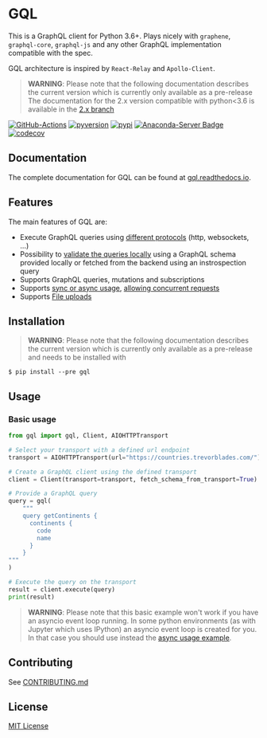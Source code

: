 # GQL

This is a GraphQL client for Python 3.6+.
Plays nicely with `graphene`, `graphql-core`, `graphql-js` and any other GraphQL implementation compatible with the spec.

GQL architecture is inspired by `React-Relay` and `Apollo-Client`.

> **WARNING**: Please note that the following documentation describes the current version which is currently only available as a pre-release
> The documentation for the 2.x version compatible with python<3.6 is available in the [2.x branch](https://github.com/graphql-python/gql/tree/v2.x)

[![GitHub-Actions][gh-image]][gh-url]
[![pyversion][pyversion-image]][pyversion-url]
[![pypi][pypi-image]][pypi-url]
[![Anaconda-Server Badge][conda-image]][conda-url]
[![codecov][codecov-image]][codecov-url]

[gh-image]: https://github.com/graphql-python/gql/workflows/Tests/badge.svg
[gh-url]: https://github.com/graphql-python/gql/actions?query=workflow%3ATests
[pyversion-image]: https://img.shields.io/pypi/pyversions/gql
[pyversion-url]: https://pypi.org/project/gql/
[pypi-image]: https://img.shields.io/pypi/v/gql.svg?style=flat
[pypi-url]: https://pypi.org/project/gql/
[conda-image]: https://img.shields.io/conda/vn/conda-forge/gql.svg
[conda-url]: https://anaconda.org/conda-forge/gql
[codecov-image]: https://codecov.io/gh/graphql-python/gql/branch/master/graph/badge.svg
[codecov-url]: https://codecov.io/gh/graphql-python/gql

## Documentation

The complete documentation for GQL can be found at
[gql.readthedocs.io](https://gql.readthedocs.io).

## Features

The main features of GQL are:

* Execute GraphQL queries using [different protocols](https://gql.readthedocs.io/en/latest/transports/index.html) (http, websockets, ...)
* Possibility to [validate the queries locally](https://gql.readthedocs.io/en/latest/usage/validation.html) using a GraphQL schema provided locally or fetched from the backend using an instrospection query
* Supports GraphQL queries, mutations and subscriptions
* Supports [sync or async usage](https://gql.readthedocs.io/en/latest/async/index.html), [allowing concurrent requests](https://gql.readthedocs.io/en/latest/advanced/async_advanced_usage.html#async-advanced-usage)
* Supports [File uploads](https://gql.readthedocs.io/en/latest/usage/file_upload.html)

## Installation

> **WARNING**: Please note that the following documentation describes the current version which is currently only available as a pre-release and needs to be installed with

    $ pip install --pre gql

## Usage

### Basic usage

```python
from gql import gql, Client, AIOHTTPTransport

# Select your transport with a defined url endpoint
transport = AIOHTTPTransport(url="https://countries.trevorblades.com/")

# Create a GraphQL client using the defined transport
client = Client(transport=transport, fetch_schema_from_transport=True)

# Provide a GraphQL query
query = gql(
    """
    query getContinents {
      continents {
        code
        name
      }
    }
"""
)

# Execute the query on the transport
result = client.execute(query)
print(result)
```

> **WARNING**: Please note that this basic example won't work if you have an asyncio event loop running. In some
> python environments (as with Jupyter which uses IPython) an asyncio event loop is created for you. In that case you
> should use instead the [async usage example](https://gql.readthedocs.io/en/latest/async/async_usage.html#async-usage).

## Contributing
See [CONTRIBUTING.md](CONTRIBUTING.md)

## License

[MIT License](https://github.com/graphql-python/gql/blob/master/LICENSE)

